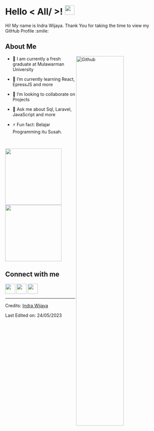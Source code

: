 <h1> Hello < All/ >! <img src = "https://raw.githubusercontent.com/MartinHeinz/MartinHeinz/master/wave.gif" width = 30px> </h1>
    
<div size='20px'> Hi! My name is Indra Wijaya. Thank You for taking the time to view my GitHub Profile :smile: </div>

<h2> About Me</h2>

<img width="55%" align="right" alt="Github" src="https://raw.githubusercontent.com/onimur/.github/master/.resources/git-header.svg" />

- 🔭 I am currently a fresh graduate at Mulawarman University
  
- 🌱 I’m currently learning React, EpressJS and more
  
- 👯 I’m looking to collaborate on Projects
  
- 💬 Ask me about Sql, Laravel, JavaScript and more
  
- ⚡ Fun fact: Belajar Programming itu Susah.

<br>

<p align="left">
<a href="https://github.com/IndraW01">
  <img height="180em" src="https://github-readme-stats-eight-theta.vercel.app/api?username=IndraW01&show_icons=true&theme=algolia&include_all_commits=true&count_private=true"/>
  <img height="180em" src="https://github-readme-stats-eight-theta.vercel.app/api/top-langs/?username=IndraW01&layout=compact&langs_count=8&theme=algolia"/>
</a>
</p>


<h2> Connect with me</h2>
<a href = 'https://www.linkedin.com/in/indrawijaya01/'> <img width = '32px' align= 'center' src="https://raw.githubusercontent.com/rahulbanerjee26/githubAboutMeGenerator/main/icons/linked-in-alt.svg"/></a> 
<a href = 'https://www.instagram.com/indraw01'> <img width = '32px' align= 'center' src="https://raw.githubusercontent.com/rahulbanerjee26/githubAboutMeGenerator/main/icons/instagram.svg"/></a> 
<a href = 'https://github.com/IndraW01'> <img width = '32px' align= 'center' src="https://raw.githubusercontent.com/rahulbanerjee26/githubAboutMeGenerator/main/icons/github.svg"/></a>

  
-----
Credits: [Indra Wijaya](https://github.com/IndraW01)

Last Edited on: 24/05/2023
